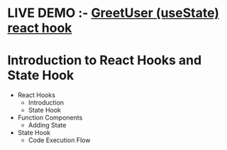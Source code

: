 # LIVE DEMO :-  <a href="https://greetusestate.ccbp.tech">GreetUser (useState) react hook</a>

# Introduction to React Hooks and State Hook

- React Hooks
  - Introduction
  - State Hook
- Function Components
  - Adding State
- State Hook
  - Code Execution Flow
